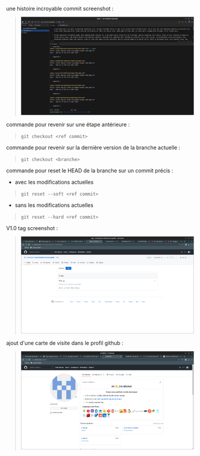 une histoire incroyable commit screenshot :
>![alt text][screenshot-commit]

commande pour revenir sur une étape antérieure :

>```git checkout <ref commit>```

commande pour revenir sur la dernière version de la branche actuelle :

>```git checkout <branche>```

commande pour reset le HEAD de la branche sur un commit précis :
- avec les modifications actuelles

>```git reset --soft <ref commit>```

- sans les modifications actuelles

>```git reset --hard <ref commit>```

V1.0 tag screenshot :
>![alt text][screenshot-tag]

ajout d'une carte de visite dans le profil github :
>![alt text][screenshot-profile]

[screenshot-commit]: https://github.com/cnmichel/memo-git/blob/main/screen_git.png
[screenshot-tag]: https://github.com/cnmichel/memo-git/blob/main/screen_tag.png
[screenshot-profile]: https://github.com/cnmichel/memo-git/blob/main/screenshot_profile.png